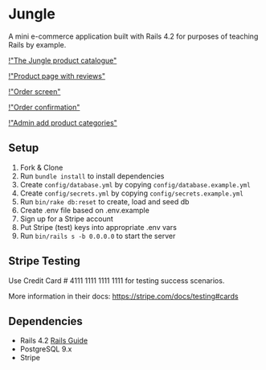 # Jungle

A mini e-commerce application built with Rails 4.2 for purposes of teaching Rails by example.

[!"The Jungle product catalogue"](https://github.com/danvangogh/jungle-rails/blob/master/docs/main_catalogue.png)

[!"Product page with reviews"](https://github.com/danvangogh/jungle-rails/blob/master/docs/product_with_reviews.png)

[!"Order screen"](https://github.com/danvangogh/jungle-rails/blob/master/docs/place_order.png)

[!"Order confirmation"](https://github.com/danvangogh/jungle-rails/blob/master/docs/order_confirmation.png)

[!"Admin add product categories"](https://github.com/danvangogh/jungle-rails/blob/master/docs/add_categories.png)


## Setup

1. Fork & Clone
2. Run `bundle install` to install dependencies
3. Create `config/database.yml` by copying `config/database.example.yml`
4. Create `config/secrets.yml` by copying `config/secrets.example.yml`
5. Run `bin/rake db:reset` to create, load and seed db
6. Create .env file based on .env.example
7. Sign up for a Stripe account
8. Put Stripe (test) keys into appropriate .env vars
9. Run `bin/rails s -b 0.0.0.0` to start the server

## Stripe Testing

Use Credit Card # 4111 1111 1111 1111 for testing success scenarios.

More information in their docs: <https://stripe.com/docs/testing#cards>

## Dependencies

* Rails 4.2 [Rails Guide](http://guides.rubyonrails.org/v4.2/)
* PostgreSQL 9.x
* Stripe
